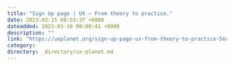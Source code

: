 ```yaml
---
title: "Sign Up page | UX — From theory to practice."
date: 2023-03-15 08:53:37 +0000
dateadded: 2023-03-16 00:00:41 +0000
description: ""
link: "https://uxplanet.org/sign-up-page-ux-from-theory-to-practice-5ec3795e3f4c?source=rss----819cc2aaeee0---4"
category:
directory: _directory/ux-planet.md
---
```

